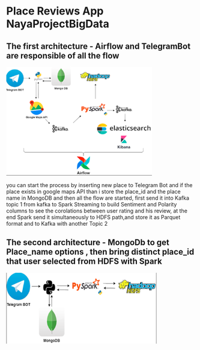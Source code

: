 # Place Reviews App  NayaProjectBigData
## The first architecture - Airflow and TelegramBot are responsible of all the flow

<img src="https://github.com/yosshor/NayaProjectBigData/blob/main/image/architecture1img.png" alt="google advertising" height="288" width="388"/> 

you can start the process by inserting new place to Telegram Bot and if the place exists in google maps API than i store the place_id and the place name in MongoDB
and then all the flow are started, first send it into Kafka topic 1 from kafka to Spark Streaming to build Sentiment and Polarity columns to see the corolations between user rating and his review, at the end Spark send it simultaneously to HDFS path,and store it as Parquet format and to Kafka with another Topic 2

## The second architecture - MongoDb to get Place_name options , then bring distinct place_id that user selected from HDFS with Spark

<img src="https://github.com/yosshor/NayaProjectBigData/blob/main/image/architecture2img.png" alt="google advertising" height="188" width="400"/> 
